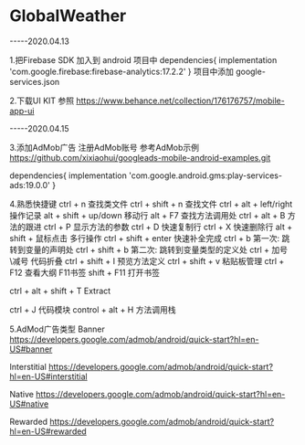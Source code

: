 # GlobalWeather
-----2020.04.13

1.把Firebase SDK 加入到 android 项目中
dependencies{
    implementation 'com.google.firebase:firebase-analytics:17.2.2'
}
项目中添加 google-services.json

2.下载UI KIT 参照
https://www.behance.net/collection/176176757/mobile-app-ui

-----2020.04.15

3.添加AdMob广告
注册AdMob账号
参考AdMob示例 https://github.com/xixiaohui/googleads-mobile-android-examples.git

dependencies{
    implementation 'com.google.android.gms:play-services-ads:19.0.0'
}


4.熟悉快捷键
ctrl + n    查找类文件
ctrl + shift + n    查找文件
ctrl + alt + left/right 操作记录
alt + shift + up/down   移动行
alt + F7    查找方法调用处
ctrl + alt + B  方法的跟进
ctrl + P    显示方法的参数
ctrl + D    快速复制行
ctrl + X    快速删除行
alt + shift + 鼠标点击  多行操作
ctrl + shift + enter    快速补全完成
ctrl + b    第一次: 跳转到变量的声明处
ctrl + shift + b    第二次: 跳转到变量类型的定义处
ctrl + 加号\减号    代码折叠
ctrl + shift + I    预览方法定义
ctrl + shift + v    粘贴板管理
ctrl + F12  查看大纲
F11书签
shift + F11 打开书签


ctrl + alt + shift + T  Extract

ctrl + J    代码模块
control + alt + H    方法调用栈


5.AdMod广告类型
Banner
https://developers.google.com/admob/android/quick-start?hl=en-US#banner

Interstitial
https://developers.google.com/admob/android/quick-start?hl=en-US#interstitial

Native
https://developers.google.com/admob/android/quick-start?hl=en-US#native

Rewarded
https://developers.google.com/admob/android/quick-start?hl=en-US#rewarded
